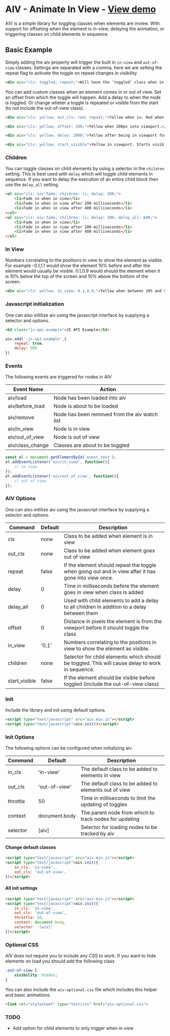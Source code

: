 # AIV - Animate In View - [View demo](http://ianhan.com/library/aiv)

AIV is a simple library for toggling classes when elements are inview. With support for offseting when the element is in-view, delaying the animation, or triggering classes on child elements in sequence.

## Basic Example

Simply adding the aiv property will trigger the built in `in-view` and `out-of-view` classes. Settings are separated with a comma, here we are setting the repeat flag to activate the toggle on repeat changes in visibility.

```html
<div aiv="cls: toggled; repeat;">Will have the 'toggled' class when in view.</div>

```

You can add custom classes when an element comes in or out of view. Set an offset from which the toggle will happen. Add a delay to when the node is toggled. Or change wheter a toggle is repeated or visible from the start (to not include the out-of-view class).

```html
<div aiv="cls: yellow; out_cls: red; repeat;">Yellow when in. Red when out. Repeats when revisiting.</div>

<div aiv="cls: yellow; offset: 200;">Yellow when 200px into viewport.</div>

<div aiv="cls: yellow; delay: 2000;">Yellow after being in viewport for 2 seconds.</div>

<div aiv="cls: yellow; start_visible">Yellow in viewport. Starts visible</div>
```

### Children

You can toggle classes on child elements by using a selector in the `children` setting. This is best used with `delay` which will toggle child elements in sequence. If you want to delay the execution of an entire child block then use the `delay_all` setting.

```html
<ul aiv="cls: aiv-fade; children: li; delay: 200;">
	<li>Fade in when in view</li>
	<li>Fade in when in view after 200 milliseconds</li>
	<li>Fade in when in view after 400 milliseconds</li>
</ul>
<ul aiv="cls: aiv-fade; children: li; delay: 200; delay_all: 600;">
	<li>Fade in when in view</li>
	<li>Fade in when in view after 200 milliseconds</li>
	<li>Fade in when in view after 400 milliseconds</li>
</ul>
```

### In View

Numbers correlating to the positions in view to show the element as visible. For example -0.1,1.1 would show the element 10% before and after the element would usually be visible. 0.1,0.9 would should the element when it is 10% below the top of the screen and 10% above the bottom of the screen.

```html
<div aiv="cls: yellow; in_view: 0.1,0.9;">Yellow when between 10% and 90% of the screen</div>
```

### Javascript initialization 

One can also initilize aiv using the javascript interface by supplying a selector and options.

```html
<h3 class="js-api-example">JS API Example</h3>
```

```javascript
aiv.add('.js-api-example',{
	repeat: true,
	delay: 500
})
```

### Events

The following events are triggered for nodes in AIV

| Event Name | Action |
| --- | --- |
| aiv/load | Node has been loaded into aiv |
| aiv/before_load | Node is about to be loaded |
| aiv/remove | Node has been removed from the aiv watch list |
| aiv/in_view | Node is in view |
| aiv/out_of_view | Node is out of view |
| aiv/class_change | Classes are about to be toggled |

```javascript
const el = document.getElementById('event_test');
el.addEventListener('aiv/in_view', function(){
	// in view
});
el.addEventListener('aiv/out_of_view', function(){
	// out of view
});
```

### AIV Options

One can also initilize aiv using the javascript interface by supplying a selector and options.

| Command | Default | Description |
| --- | --- | --- |
| cls | none | Class to be added when element is in view |
| out_cls | none | Class to be added when element goes out of view |
| repeat | false | If the element should repeat the toggle when going out and in view after it has gone into view once. |
| delay | 0 | Time in milliseconds before the element goes in view when class is added |
| delay_all | 0 | Used with child elements to add a delay to all children in addition to a delay between them |
| offset | 0 | Distance in pixels the element is from the viewport before it should toggle the class |
| in_view | '0,1' | Numbers correlating to the positions in view to show the element as visible. |
| children | none | Selector for child elements which should be toggled. This will cause delay to work in sequence. |
| start_visible | false | If the element should be visible before toggled (include the out-of-view class) |

### Init

Include the library and init using default options.

```html
<script type="text/javascript" src="aiv.min.js"></script>
<script type="text/javascript">aiv.init()</script>
```

### Init Options

The following options can be configured when initializing aiv 

| Command | Default | Description |
| --- | --- | --- |
| in_cls | 'in-view' | The default class to be added to elements in view |
| out_cls | 'out-of-view' | The default class to be added to elements out of view |
| throttle | 50 | Time in milliseconds to limit the updating of toggles |
| context | document.body | The parent node from which to track nodes for updating |
| selector | [aiv] | Selector for loading nodes to be tracked by aiv |

#### Change default classes

```html
<script type="text/javascript" src="aiv.min.js"></script>
<script type="text/javascript">aiv.init({
	in_cls: 'in-view',
	out_cls: 'out-of-view',
})</script>
```

#### All init settings

```html
<script type="text/javascript" src="aiv.min.js"></script>
<script type="text/javascript">aiv.init({
	in_cls: 'in-view',
	out_cls: 'out-of-view',
	throttle: 50,
	context: document.body,
	selector: '[aiv]'
})</script>
```

### Optional CSS

AIV does not require you to include any CSS to work. If you want to hide elements on load you should add the following class

```css
.out-of-view {
	visibility: hidden;
}
```

You can also include the `aiv-optional.css` file which includes this helper and basic animations. 

```html
<link rel="stylesheet" type="text/css" href="aiv-optional.css">
```

### TODO

* Add option for child elements to only trigger when in view